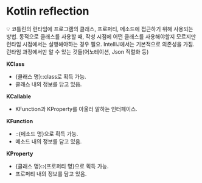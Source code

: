 # Kotlin reflection

<aside>
💡 코틀린의 런타임에 프로그램의 클래스, 프로퍼티, 메소드에 접근하기 위해 사용되는 방법.
동적으로 클래스를 사용할 때, 작성 시점에 어떤 클래스를 사용해야할지 모르지만 런타임 시점에서는 실행해야하는 경우 필요.
IntelliJ에서는 기본적으로 의존성을 가짐.
런타임 과정에서만 알 수 있는 것들(어노테이션, Json 직렬화 등)

</aside>

**KClass**

- {클래스 명}::class로 획득 가능.
- 클래스 내의 정보를 담고 있음.

**KCallable**

- KFunction과 KProperty를 아울러 말하는 인터페이스.

**KFunction**

- ::{메소드 명}으로 획득 가능.
- 메소드 내의 정보를 담고 있음.

**KProperty**

- {클래스 명}::{프로퍼티 명}으로 획득 가능.
- 프로퍼티 내의 정보를 담고 있음.